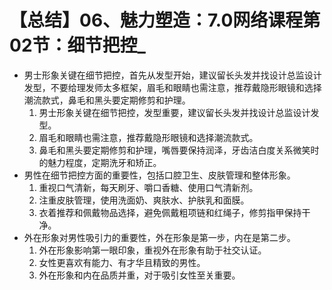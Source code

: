 # 【总结】06、魅力塑造：7.0网络课程第02节：细节把控_

-   男士形象关键在细节把控，首先从发型开始，建议留长头发并找设计总监设计发型，不要给理发师太多框架，眉毛和眼睛也需注意，推荐戴隐形眼镜和选择潮流款式，鼻毛和黑头要定期修剪和护理。
    1.  男士形象关键在细节把控，发型重要，建议留长头发并找设计总监设计发型。
    2.  眉毛和眼睛也需注意，推荐戴隐形眼镜和选择潮流款式。
    3.  鼻毛和黑头要定期修剪和护理，嘴唇要保持润泽，牙齿洁白度关系微笑时的魅力程度，定期洗牙和矫正。
-   男性在细节把控方面的重要性，包括口腔卫生、皮肤管理和整体形象。
    1.  重视口气清新，每天刷牙、嚼口香糖、使用口气清新剂。
    2.  注重皮肤管理，使用洗面奶、爽肤水、护肤乳和面膜。
    3.  衣着推荐和佩戴物品选择，避免佩戴粗项链和红绳子，修剪指甲保持干净。
-   外在形象对男性吸引力的重要性，外在形象是第一步，内在是第二步。
    1.  外在形象影响第一眼印象，重视外在形象有助于社交认证。
    2.  女性更喜欢有能力、有才华且精致的男性。
    3.  外在形象和内在品质并重，对于吸引女性至关重要。